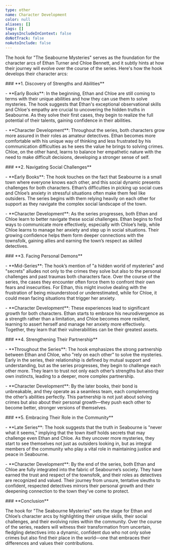 ```yaml
---
type: other
name: Character Development
color: null
aliases: []
tags: []
alwaysIncludeInContext: false
doNotTrack: false
noAutoInclude: false
---
```

The hook for "The Seabourne Mysteries" serves as the foundation for the character arcs of Ethan Turner and Chloe Bennett, and it subtly hints at how their journey will evolve over the course of the series. Here's how the hook develops their character arcs:

\### \*\*1. Discovery of Strengths and Abilities\*\*

\- \*\*Early Books\*\*: In the beginning, Ethan and Chloe are still coming to terms with their unique abilities and how they can use them to solve mysteries. The hook suggests that Ethan's exceptional observational skills and Chloe's empathy are crucial to uncovering the hidden truths in Seabourne. As they solve their first cases, they begin to realize the full potential of their talents, gaining confidence in their abilities.

\- \*\*Character Development\*\*: Throughout the series, both characters grow more assured in their roles as amateur detectives. Ethan becomes more comfortable with his unique way of thinking and less frustrated by his communication difficulties as he sees the value he brings to solving crimes. Chloe, on the other hand, learns to balance her empathetic nature with the need to make difficult decisions, developing a stronger sense of self.

\### \*\*2. Navigating Social Challenges\*\*

\- \*\*Early Books\*\*: The hook touches on the fact that Seabourne is a small town where everyone knows each other, and this social dynamic presents challenges for both characters. Ethan’s difficulties in picking up social cues and Chloe’s anxiety in stressful situations often make them feel like outsiders. The series begins with them relying heavily on each other for support as they navigate the complex social landscape of the town.

\- \*\*Character Development\*\*: As the series progresses, both Ethan and Chloe learn to better navigate these social challenges. Ethan begins to find ways to communicate more effectively, especially with Chloe’s help, while Chloe learns to manage her anxiety and step up in social situations. Their growing confidence helps them form deeper connections with the townsfolk, gaining allies and earning the town’s respect as skilled detectives.

\### \*\*3. Facing Personal Demons\*\*

\- \*\*Mid-Series\*\*: The hook’s mention of "a hidden world of mysteries" and "secrets" alludes not only to the crimes they solve but also to the personal challenges and past traumas both characters face. Over the course of the series, the cases they encounter often force them to confront their own fears and insecurities. For Ethan, this might involve dealing with the frustration of being misunderstood or underestimated, while for Chloe, it could mean facing situations that trigger her anxiety.

\- \*\*Character Development\*\*: These experiences lead to significant growth for both characters. Ethan starts to embrace his neurodivergence as a strength rather than a limitation, and Chloe becomes more resilient, learning to assert herself and manage her anxiety more effectively. Together, they learn that their vulnerabilities can be their greatest assets.

\### \*\*4. Strengthening Their Partnership\*\*

\- \*\*Throughout the Series\*\*: The hook emphasizes the strong partnership between Ethan and Chloe, who "rely on each other" to solve the mysteries. Early in the series, their relationship is defined by mutual support and understanding, but as the series progresses, they begin to challenge each other more. They learn to trust not only each other’s strengths but also their own instincts, leading to a deeper, more complex partnership.

\- \*\*Character Development\*\*: By the later books, their bond is unbreakable, and they operate as a seamless team, each complementing the other’s abilities perfectly. This partnership is not just about solving crimes but also about their personal growth—they push each other to become better, stronger versions of themselves.

\### \*\*5. Embracing Their Role in the Community\*\*

\- \*\*Late Series\*\*: The hook suggests that the truth in Seabourne is "never what it seems," implying that the town itself holds secrets that may challenge even Ethan and Chloe. As they uncover more mysteries, they start to see themselves not just as outsiders looking in, but as integral members of the community who play a vital role in maintaining justice and peace in Seabourne.

\- \*\*Character Development\*\*: By the end of the series, both Ethan and Chloe are fully integrated into the fabric of Seabourne’s society. They have earned the trust and respect of the townsfolk, and their roles as detectives are recognized and valued. Their journey from unsure, tentative sleuths to confident, respected detectives mirrors their personal growth and their deepening connection to the town they’ve come to protect.

\### \*\*Conclusion\*\*

The hook for "The Seabourne Mysteries" sets the stage for Ethan and Chloe’s character arcs by highlighting their unique skills, their social challenges, and their evolving roles within the community. Over the course of the series, readers will witness their transformation from uncertain, fledgling detectives into a dynamic, confident duo who not only solve crimes but also find their place in the world—one that embraces their differences and values their contributions.